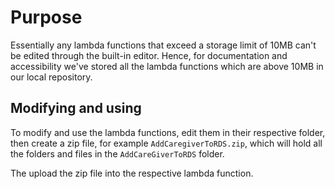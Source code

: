 # Purpose

Essentially any lambda functions that exceed a storage limit of 10MB can't be edited through the built-in editor. Hence,
for documentation and accessibility we've stored all the lambda functions which are above 10MB in our local repository.

## Modifying and using

To modify and use the lambda functions, edit them in their respective folder, then create a zip file, for
example `AddCaregiverToRDS.zip`, which will hold all the folders and files in the `AddCareGiverToRDS` folder.

The upload the zip file into the respective lambda function.
